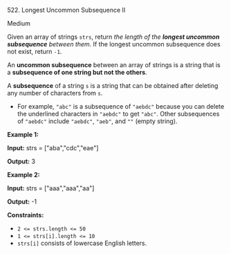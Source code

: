 522\. Longest Uncommon Subsequence II

Medium

Given an array of strings `strs`, return _the length of the **longest uncommon subsequence** between them_. If the longest uncommon subsequence does not exist, return `-1`.

An **uncommon subsequence** between an array of strings is a string that is a **subsequence of one string but not the others**.

A **subsequence** of a string `s` is a string that can be obtained after deleting any number of characters from `s`.

*   For example, `"abc"` is a subsequence of `"aebdc"` because you can delete the underlined characters in `"aebdc"` to get `"abc"`. Other subsequences of `"aebdc"` include `"aebdc"`, `"aeb"`, and `""` (empty string).

**Example 1:**

**Input:** strs = ["aba","cdc","eae"]

**Output:** 3

**Example 2:**

**Input:** strs = ["aaa","aaa","aa"]

**Output:** -1

**Constraints:**

*   `2 <= strs.length <= 50`
*   `1 <= strs[i].length <= 10`
*   `strs[i]` consists of lowercase English letters.